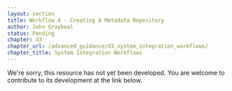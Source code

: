 ```yaml
---
layout: section
title: Workflow 4 - Creating A Metadata Repository
author: John Graybeal
status: Pending
chapter: d3
chapter_url: /advanced_guidance/d3_system_integration_workflows/
chapter_title: System Integration Workflows
---
```

We're sorry, this resource has not yet been developed. 
You are welcome to contribute to its development at the link below.